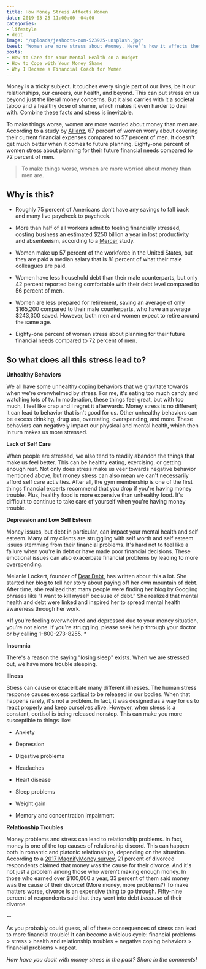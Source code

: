 ```yaml
---
title: How Money Stress Affects Women
date: 2019-03-25 11:00:00 -04:00
categories:
- lifestyle
- debt
image: "/uploads/jeshoots-com-523925-unsplash.jpg"
tweet: 'Women are more stress about #money. Here''s how it affects them.'
posts:
- How to Care for Your Mental Health on a Budget
- How to Cope with Your Money Shame
- Why I Became a Financial Coach for Women
---
```


Money is a tricky subject. It touches every single part of our lives, be it our relationships, our careers, our health, and beyond. This can put stress on us beyond just the literal money concerns. But it also carries with it a societal taboo and a healthy dose of shame, which makes it even harder to deal with. Combine these facts and stress is inevitable.

To make things worse, women are more worried about money than men are. According to a study by [Allianz](http://www.allianzusa.com/lovefamilymoney/insights/financial-stress-affects-men-and-women-differently/), 67 percent of women worry about covering their current financial expenses compared to 57 percent of men. It doesn't get much better when it comes to future planning. Eighty-one percent of women stress about planning for their future financial needs compared to 72 percent of men.

> To make things worse, women are more worried about money than men are.

## Why is this?

* Roughly 75 percent of Americans don’t have any savings to fall back and many live paycheck to paycheck.

* More than half of all workers admit to feeling financially stressed, costing business an estimated $250 billion a year in lost productivity and absenteeism, according to a [Mercer](https://www.mercer.com/newsroom/financial-stress-could-cost-us-employers-up-to-250-billion-in-lost-wages-annually-finds-new-mercer-survey.html) study.

* Women make up 57 percent of the workforce in the United States, but they are paid a median salary that is 81 percent of what their male colleagues are paid.

* Women have less household debt than their male counterparts, but only 42 percent reported being comfortable with their debt level compared to 56 percent of men.

* Women are less prepared for retirement, saving an average of only $165,200 compared to their male counterparts, who have an average $243,300 saved. However, both men and women expect to retire around the same age.

* Eighty-one percent of women stress about planning for their future financial needs compared to 72 percent of men.

## So what does all this stress lead to?

**Unhealthy Behaviors**

We all have some unhealthy coping behaviors that we gravitate towards when we're overwhelmed by stress. For me, it's eating too much candy and watching lots of tv. In moderation, these things feel great, but with too much, I feel like crap and I regret it afterwards. Money stress is no different; it can lead to behavior that isn't good for us. Other unhealthy behaviors can be excess drinking, drug use, overeating, overspending, and more. These behaviors can negatively impact our physical and mental health, which then in turn makes us more stressed.

**Lack of Self Care**

When people are stressed, we also tend to readily abandon the things that make us feel better. This can be healthy eating, exercising, or getting enough rest. Not only does stress make us veer towards negative behavior mentioned above, but money stress can also mean we can't necessarily afford self care activities. After all, the gym membership is one of the first things financial experts recommend that you drop if you're having money trouble. Plus, healthy food is more expensive than unhealthy food. It's difficult to continue to take care of yourself when you're having money trouble. 

**Depression and Low Self Esteem**

Money issues, but debt in particular, can impact your mental health and self esteem. Many of my clients are struggling with self worth and self esteem issues stemming from their financial problems. It's hard not to feel like a failure when you're in debt or have made poor financial decisions. These emotional issues can also exacerbate financial problems by leading to more overspending. 

Melanie Lockert, founder of [Dear Debt](http://deardebt.com/), has written about this a lot. She started her blog to tell her story about paying off her own mountain of debt. After time, she realized that many people were finding her blog by Googling phrases like “I want to kill myself because of debt.” She realized that mental health and debt were linked and inspired her to spread mental health awareness through her work. 

*If you're feeling overwhelmed and depressed due to your money situation, you're not alone. If you're struggling, please seek help through your doctor or by calling 1-800-273-8255. *

**Insomnia**

There's a reason the saying "losing sleep" exists. When we are stressed out, we have more trouble sleeping. 

**Illness**

Stress can cause or exacerbate many different illnesses. The human stress response causes excess [cortisol](https://www.mayoclinic.org/healthy-lifestyle/stress-management/in-depth/stress/art-20046037) to be released in our bodies. When that happens rarely, it's not a problem. In fact, it was designed as a way for us to react properly and keep ourselves alive. However, when stress is a constant, cortisol is being released nonstop. This can make you more susceptible to things like:

* Anxiety

* Depression

* Digestive problems

* Headaches

* Heart disease

* Sleep problems

* Weight gain

* Memory and concentration impairment

**Relationship Troubles**

Money problems and stress can lead to relationship problems. In fact, money is one of the top causes of relationship discord. This can happen both in romantic and platonic relationships, depending on the situation. According to a [2017 MagnifyMoney survey](https://www.magnifymoney.com/blog/featured/money-causes-21-percent-divorces925885150/), 21 percent of divorced respondents claimed that money was the cause for their divorce. And it's not just a problem among those who weren't making enough money. In those who earned over $100,000 a year, 33 percent of them said money was the cause of their divorce! (More money, more problems?) To make matters worse, divorce is an expensive thing to go through. Fifty-nine percent of respondents said that they went into debt *because* of their divorce. 

--

As you probably could guess, all of these consequences of stress can lead to more financial trouble! It can become a vicious cycle: financial problems > stress > health and relationship troubles \+ negative coping behaviors > financial problems > repeat.

*How have you dealt with money stress in the past? Share in the comments!*